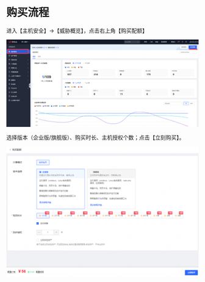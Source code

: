 # 购买流程

进入【主机安全】->【威胁概览】，点击右上角【购买配额】

![](../../../../image/Endpoint-Security/Purchase-Process11.png)

选择版本（企业版/旗舰版）、购买时长、主机授权个数；点击【立刻购买】。

![](../../../../image/Endpoint-Security/Purchase-Process22.png)

